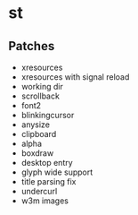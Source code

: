 # st

## Patches

+ xresources
+ xresources with signal reload
+ working dir
+ scrollback
+ font2
+ blinkingcursor
+ anysize
+ clipboard
+ alpha
+ boxdraw
+ desktop entry
+ glyph wide support
+ title parsing fix
+ undercurl
+ w3m images
